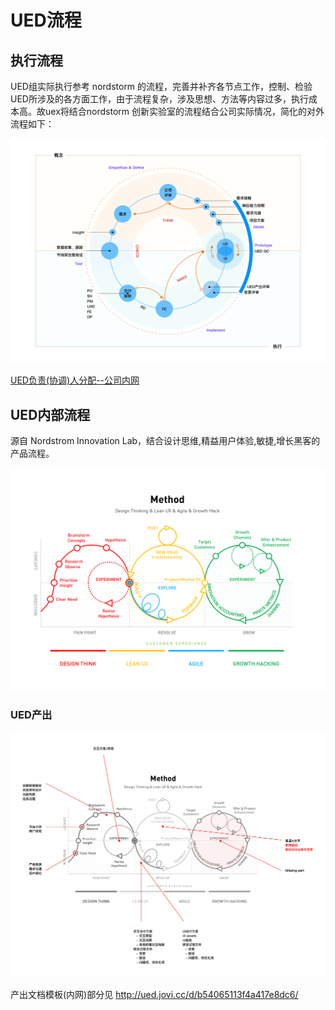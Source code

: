 # UED流程

<!-- 注： 部分图片过大，文字难以辨识，请在图片点击右键 → 选择`在新标签页打开图片` 以查看大图。
![右键查看大图](../../assets/imgs/2019-05-09_14-10-01.png) -->

<!-- ## UED 执行流程 -->

## 执行流程

UED组实际执行参考 nordstorm 的流程，完善并补齐各节点工作，控制、检验UED所涉及的各方面工作，由于流程复杂，涉及思想、方法等内容过多，执行成本高。故uex将结合nordstorm 创新实验室的流程结合公司实际情况，简化的对外流程如下：

![UED流程](../../assets/imgs/UEDflow.png)

[UED负责(协调)人分配--公司内网](http://wiki.jiandan100.cn:8090/pages/viewpage.action?pageId=278532118)

## UED内部流程

源自 Nordstrom Innovation Lab，结合设计思维,精益用户体验,敏捷,增长黑客的产品流程。

![BY:Nordstrom Innovation Lab / Stephane Delbecque](../../assets/imgs/Page6-300dpi.png)

### UED产出

![uedoutput](../../assets/imgs/uedoutput.png)

产出文档模板(内网)部分见 <http://ued.jovi.cc/d/b54065113f4a417e8dc6/>

<!-- 
## nordstorm流程解读

### 坐标轴

#### x坐标轴

![x axis](../../assets/imgs/x-axis.png)

- Pain point ：用户痛点 ，理由设计思维的方法论查找用户痛点，测试验证解决方案。
- Resolve ：解决方案，使用精益用户体验结合敏捷开发完成解决方案的研发、迭代。
- Grow： 用户增长，利用增长黑客的指导思想和海盗模型完成用户增长目标。

#### y坐标轴

![y axis](../../assets/imgs/y-axis.png)

- Concept：这部分主要是概念、概念形成
- Direction：这部分是明确的方向和具体任务的执行

### 四个组成部分

流程中包含的四种思想/方法论的四个组成部分：

#### Design thinking

![Design thinking](../../assets/imgs/dtpart.png)

[了解更多](content/references.md#referDesignThinking)

#### lean ux

![lean ux](../../assets/imgs/leanuxpart.png)

[了解更多](content/references.md#referLeanUx)

#### agile

![agile](../../assets/imgs/agilepart.png)

[了解更多](content/references.md#referAgile)

#### growth Hack

![ghpart](../../assets/imgs/ghpart.png)

[了解更多](content/references.md#referGrowthHack) -->

<!-- #### 旧流程

![研发流程](../../assets/imgs/oldFlow.png) -->